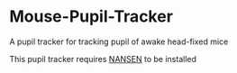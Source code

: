 # Mouse-Pupil-Tracker
A pupil tracker for tracking pupil of awake head-fixed mice

This pupil tracker requires [NANSEN](https://github.com/VervaekeLab/NANSEN) to be installed
